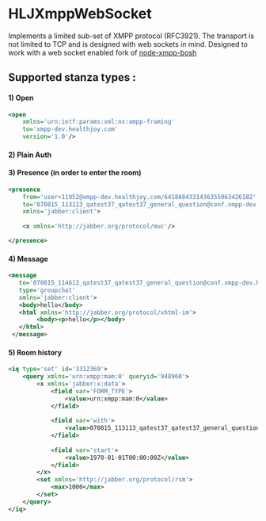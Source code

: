 # HLJXmppWebSocket
Implements a limited sub-set of XMPP protocol (RFC3921). The transport is not limited to TCP and is designed with web sockets in mind.
Designed to work with a web socket enabled fork of [node-xmpp-bosh](https://github.com/gugu/node-xmpp-bosh)


## Supported stanza types :

#### 1) Open 
```xml
<open 
    xmlns='urn:ietf:params:xml:ns:xmpp-framing' 
    to='xmpp-dev.healthjoy.com' 
    version='1.0'/>
```

#### 2) Plain Auth

#### 3) Presence (in order to enter the room) 
```xml
<presence 
    from='user+11952@xmpp-dev.healthjoy.com/6418684331436355063426182' 
    to='070815_113113_qatest37_qatest37_general_question@conf.xmpp-dev.healthjoy.com/Qatest37 Qatest37 (id 11952)'
    xmlns='jabber:client'>
    
    <x xmlns='http://jabber.org/protocol/muc'/>

</presence>
```


#### 4) Message 
 ```xml
 <message 
    to='070815_114612_qatest37_qatest37_general_question@conf.xmpp-dev.healthjoy.com' 
    type='groupchat' 
    xmlns='jabber:client'>
    <body>hello</body>
    <html xmlns='http://jabber.org/protocol/xhtml-im'>
         <body><p>hello</p></body>
    </html>
  </message>
 ```
 
#### 5) Room history 
```xml
<iq type='set' id='3312369'>
    <query xmlns='urn:xmpp:mam:0' queryid='948960'>
        <x xmlns='jabber:x:data'>
            <field var='FORM_TYPE'>
                <value>urn:xmpp:mam:0</value>
            </field>
            
            <field var='with'>
                <value>070815_113113_qatest37_qatest37_general_question@conf.xmpp-dev.healthjoy.com</value>
            </field>
            
            <field var='start'>
                <value>1970-01-01T00:00:00Z</value>
            </field>
        </x>
        <set xmlns='http://jabber.org/protocol/rsm'>
            <max>1000</max>
        </set>
    </query>
</iq>
```


